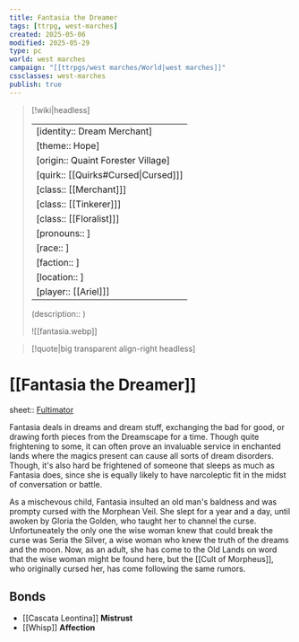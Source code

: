 ```yaml
---
title: Fantasia the Dreamer
tags: [ttrpg, west-marches]
created: 2025-05-06
modified: 2025-05-29
type: pc
world: west marches
campaign: "[[ttrpgs/west marches/World|west marches]]"
cssclasses: west-marches
publish: true
---
```


> [!wiki|headless]
>
> |               |
> | ------------- |
> | [identity:: Dream Merchant] |
> | [theme:: Hope] |
> | [origin:: Quaint Forester Village] |
> | [quirk:: [[Quirks#Cursed\|Cursed]]] |
> | [class:: [[Merchant]]] |
> | [class:: [[Tinkerer]]] |
> | [class:: [[Floralist]]] |
> | [pronouns:: ] |
> | [race:: ] |
> | [faction:: ] |
> | [location:: ] |
> | [player:: [[Ariel]]] |
>
> (description:: )
>
> ![[fantasia.webp]]

> [!quote|big transparent align-right headless]

# [[Fantasia the Dreamer]]

sheet:: [Fultimator](https://fultimator.com/character-sheet/MFUTXjyzFZDbNzTG6uV6)

Fantasia deals in dreams and dream stuff, exchanging the bad for good, or drawing forth pieces from the Dreamscape for a time. Though quite frightening to some, it can often prove an invaluable service in enchanted lands where the magics present can cause all sorts of dream disorders. Though, it's also hard be frightened of someone that sleeps as much as Fantasia does, since she is equally likely to have narcoleptic fit in the midst of conversation or battle.

As a mischevous child, Fantasia insulted an old man's baldness and was prompty cursed with the Morphean Veil. She slept for a year and a day, until awoken by Gloria the Golden, who taught her to channel the curse. Unfortuneately the only one the wise woman knew that could break the curse was Seria the Silver, a wise woman who knew the truth of the dreams and the moon. Now, as an adult, she has come to the Old Lands on word that the wise woman might be found here, but the [[Cult of Morpheus]], who originally cursed her, has come following the same rumors.

## Bonds

- [[Cascata Leontina]] **Mistrust**
- [[Whisp]] **Affection**

